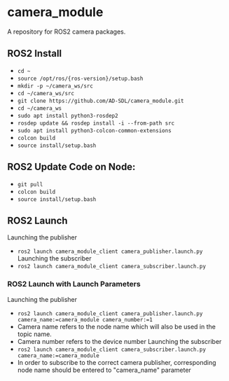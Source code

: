 # camera_module
A repository for ROS2 camera packages.

## ROS2 Install
- `cd ~`
- `source /opt/ros/{ros-version}/setup.bash`
- `mkdir -p ~/camera_ws/src`
- `cd ~/camera_ws/src`
- `git clone https://github.com/AD-SDL/camera_module.git`
- `cd ~/camera_ws`
- `sudo apt install python3-rosdep2`
- `rosdep update && rosdep install -i --from-path src`
- `sudo apt install python3-colcon-common-extensions`
- `colcon build`
- `source install/setup.bash`

## ROS2 Update Code on Node:
- `git pull`
- `colcon build`
- `source install/setup.bash`

## ROS2 Launch
Launching the publisher
- `ros2 launch camera_module_client camera_publisher.launch.py`
Launching the subscriber
- `ros2 launch camera_module_client camera_subscriber.launch.py`
### ROS2 Launch with Launch Parameters
Launching the publisher
- `ros2 launch camera_module_client camera_publisher.launch.py camera_name:=camera_module camera_number:=1`
- Camera name refers to the node name which will also be used in the topic name.
- Camera number refers to the device number 
Launching the subscriber
- `ros2 launch camera_module_client camera_subscriber.launch.py camera_name:=camera_module`
- In order to subscribe to the correct camera publisher, corresponding node name should be entered to "camera_name" parameter
